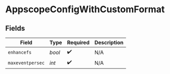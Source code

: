 # AppscopeConfigWithCustomFormat


## Fields

| Field              | Type               | Required           | Description        |
| ------------------ | ------------------ | ------------------ | ------------------ |
| `enhancefs`        | *bool*             | :heavy_check_mark: | N/A                |
| `maxeventpersec`   | *int*              | :heavy_check_mark: | N/A                |